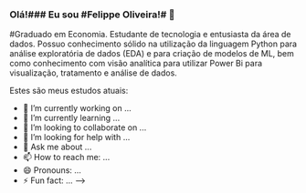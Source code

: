 ### Olá!### Eu sou #Felippe Oliveira!# 👋

#Graduado em Economia. Estudante de tecnologia e entusiasta da área de dados. Possuo conhecimento sólido na utilização da linguagem Python para análise exploratória de dados (EDA) e para criação de modelos de ML, bem como conhecimento com visão analítica para utilizar Power Bi para visualização, tratamento e análise de dados.

Estes são meus estudos atuais:

- 🔭 I’m currently working on ...
- 🌱 I’m currently learning ...
- 👯 I’m looking to collaborate on ...
- 🤔 I’m looking for help with ...
- 💬 Ask me about ...
- 📫 How to reach me: ...
- 😄 Pronouns: ...
- ⚡ Fun fact: ...
-->
